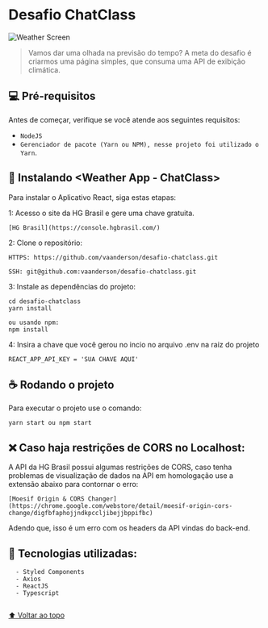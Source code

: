 # Desafio ChatClass


<img src="https://i.imgur.com/teYAGMn.png" alt="Weather Screen">

> Vamos dar uma olhada na previsão do tempo? A meta do desafio é criarmos uma página simples, que consuma uma API de exibição climática.


## 💻 Pré-requisitos

Antes de começar, verifique se você atende aos seguintes requisitos:

* `NodeJS`
* `Gerenciador de pacote (Yarn ou NPM), nesse projeto foi utilizado o Yarn`.

## 🚀 Instalando <Weather App - ChatClass>

Para instalar o Aplicativo React, siga estas etapas:

1: Acesso o site da HG Brasil e gere uma chave gratuita.
```
[HG Brasil](https://console.hgbrasil.com/)
```

2: Clone o repositório:
```
HTTPS: https://github.com/vaanderson/desafio-chatclass.git

SSH: git@github.com:vaanderson/desafio-chatclass.git
```
3: Instale as dependências do projeto:
```
cd desafio-chatclass
yarn install

ou usando npm:
npm install
```


4: Insira a chave que você gerou no incio no arquivo .env na raiz do projeto

```
REACT_APP_API_KEY = 'SUA CHAVE AQUI'
```



## ☕            Rodando o projeto

Para executar o projeto use o comando:

```
yarn start ou npm start
```
  
  
  ## ❌ Caso haja restrições de CORS no Localhost:
  A API da HG Brasil possui algumas restrições de CORS, caso tenha problemas de visualização de dados na API em homologação use a extensão abaixo para contornar o erro:
  
  ```
  [Moesif Origin & CORS Changer](https://chrome.google.com/webstore/detail/moesif-origin-cors-change/digfbfaphojjndkpccljibejjbppifbc)
  
  ```
  
  Adendo que, isso é um erro com os headers da API vindas do back-end.
  
  

  ## 🤝 Tecnologias utilizadas:
  
```
  - Styled Components
  - Axios
  - ReactJS
  - Typescript
  
```

  
  
[⬆ Voltar ao topo](#)<br>
